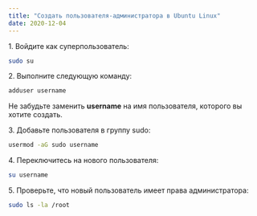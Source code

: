 ```yaml
---
title: "Создать пользователя-администратора в Ubuntu Linux"
date: 2020-12-04
---
```


1\. Войдите как суперпользователь:

```bash
sudo su
```

2\. Выполните следующую команду:

```bash
adduser username
```

Не забудьте заменить **username** на имя пользователя, которого вы хотите создать.

3\. Добавьте пользователя в группу sudo:

```bash
usermod -aG sudo username
```

4\. Переключитесь на нового пользователя:

```bash
su username
```

5\. Проверьте, что новый пользователь имеет права администратора:

```bash
sudo ls -la /root
```
